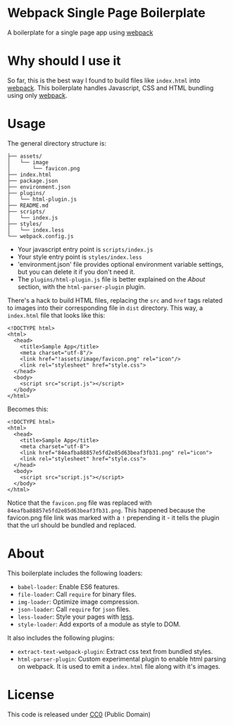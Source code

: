 # Webpack Single Page Boilerplate

A boilerplate for a single page app using [webpack][webpack_link]

# Why should I use it

So far, this is the best way I found to build files like `index.html` into
[webpack][webpack_link]. This boilerplate handles Javascript, CSS and HTML
bundling using only [webpack][webpack_link].

# Usage

The general directory structure is:

```
├── assets/
│   └── image
│       └── favicon.png
├── index.html
├── package.json
├── environment.json
├── plugins/
│   └── html-plugin.js
├── README.md
├── scripts/
│   └── index.js
├── styles/
│   └── index.less
└── webpack.config.js
```

- Your javascript entry point is `scripts/index.js`
- Your style entry point is `styles/index.less`
- 'environment.json' file provides optional environment variable settings,
  but you can delete it if you don't need it.
- The `plugins/html-plugin.js` file is better explained on the *About* section,
  with the `html-parser-plugin` plugin.

There's a hack to build HTML files, replacing the `src` and `href` tags related
to images into their corresponding file in `dist` directory. This way, a
`index.html` file that looks like this:

```
<!DOCTYPE html>
<html>
  <head>
    <title>Sample App</title>
    <meta charset="utf-8"/>
    <link href="!assets/image/favicon.png" rel="icon"/>
    <link rel="stylesheet" href="style.css">
  </head>
  <body>
    <script src="script.js"></script>
  </body>
</html>
```

Becomes this:

```
<!DOCTYPE html>
<html>
  <head>
    <title>Sample App</title>
    <meta charset="utf-8">
    <link href="84eafba88857e5fd2e85d63beaf3fb31.png" rel="icon">
    <link rel="stylesheet" href="style.css">
  </head>
  <body>
    <script src="script.js"></script>
  </body>
</html>
```

Notice that the `favicon.png` file was replaced with
`84eafba88857e5fd2e85d63beaf3fb31.png`. This happened because the favicon.png
file link was marked with a `!` prepending it - it tells the plugin that the
url should be bundled and replaced.

# About

This boilerplate includes the following loaders:

  - `babel-loader`: Enable ES6 features.
  - `file-loader`: Call `require` for binary files.
  - `img-loader`: Optimize image compression.
  - `json-loader`: Call `require` for `json` files.
  - `less-loader`: Style your pages with [less](http://lesscss.org/).
  - `style-loader`: Add exports of a module as style to DOM.

It also includes the following plugins:

  - `extract-text-webpack-plugin`: Extract css text from bundled styles.
  - `html-parser-plugin`: Custom experimental plugin to enable html parsing
                          on webpack. It is used to emit a `index.html` file
                          along with it's images.

# License

This code is released under
[CC0](http://creativecommons.org/publicdomain/zero/1.0/) (Public Domain)

[webpack_link]: http://webpack.github.io/
